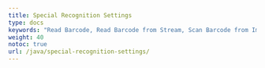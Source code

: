 ```yaml
---
title: Special Recognition Settings
type: docs
keywords: "Read Barcode, Read Barcode from Stream, Scan Barcode from Image, Read Many Barcodes in One Image, Aspose.BarCode, Read Barcode in Java"
weight: 40
notoc: true
url: /java/special-recognition-settings/
---
```


